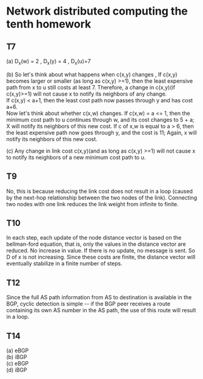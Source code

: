 # Network distributed computing the tenth homework
## T7
(a) D<sub>x</sub>(w) = 2 , D<sub>x</sub>(y) = 4 , D<sub>x</sub>(u)=7  

(b) So let's think about what happens when c(x,y) changes , If c(x,y) becomes larger or smaller (as long as c(x,y) >=1), then the least expensive path from x to u still costs at least 7. Therefore, a change in c(x,y)(if c(x,y)>=1) will not cause x to notify its neighbors of any change.    
If c(x,y) < a+1, then the least cost path now passes through y and has cost a+6.  
Now let's think about whether c(x,w) changes. If c(x,w) = a <= 1, then the minimum cost path to u continues through w, and its cost changes to 5 + a; X will notify its neighbors of this new cost. If c of x,w is equal to a > 6, then the least expensive path now goes through y, and the cost is 11; Again, x will notify its neighbors of this new cost.  

(c) Any change in link cost c(x,y)(and as long as c(x,y) >=1) will not cause x to notify its neighbors of a new minimum cost path to u.  

## T9
No, this is because reducing the link cost does not result in a loop (caused by the next-hop relationship between the two nodes of the link). Connecting two nodes with one link reduces the link weight from infinite to finite.

## T10
In each step, each update of the node distance vector is based on the bellman-ford equation, that is, only the values in the distance vector are reduced. No increase in value. If there is no update, no message is sent. So D of x is not increasing. Since these costs are finite, the distance vector will eventually stabilize in a finite number of steps.

## T12
Since the full AS path information from AS to destination is available in the BGP, cyclic detection is simple -- if the BGP peer receives a route containing its own AS number in the AS path, the use of this route will result in a loop.

## T14
(a) eBGP  
(b) iBGP  
(c) eBGP  
(d) iBGP
